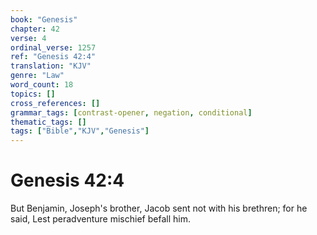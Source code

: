 ```yaml
---
book: "Genesis"
chapter: 42
verse: 4
ordinal_verse: 1257
ref: "Genesis 42:4"
translation: "KJV"
genre: "Law"
word_count: 18
topics: []
cross_references: []
grammar_tags: [contrast-opener, negation, conditional]
thematic_tags: []
tags: ["Bible","KJV","Genesis"]
---
```


# Genesis 42:4

But Benjamin, Joseph's brother, Jacob sent not with his brethren; for he said, Lest peradventure mischief befall him.

